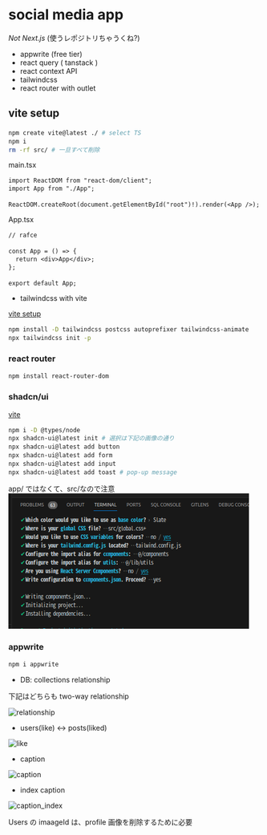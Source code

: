 # social media app

_Not Next.js_
(使うレポジトリちゃうくね?)

- appwrite (free tier)
- react query ( tanstack )
- react context API
- tailwindcss
- react router with outlet

## vite setup

```sh
npm create vite@latest ./ # select TS
npm i
rm -rf src/ # 一旦すべて削除
```

main.tsx

```tsx
import ReactDOM from "react-dom/client";
import App from "./App";

ReactDOM.createRoot(document.getElementById("root")!).render(<App />);
```

App.tsx

```tsx
// rafce

const App = () => {
  return <div>App</div>;
};

export default App;
```

- tailwindcss with vite

[vite setup](https://tailwindcss.com/docs/guides/vite)

```sh
npm install -D tailwindcss postcss autoprefixer tailwindcss-animate
npx tailwindcss init -p
```

### react router

```sh
npm install react-router-dom
```

### shadcn/ui

[vite](https://ui.shadcn.com/docs/installation/vite)

```sh
npm i -D @types/node
npx shadcn-ui@latest init # 選択は下記の画像の通り
npx shadcn-ui@latest add button
npx shadcn-ui@latest add form
npx shadcn-ui@latest add input
npx shadcn-ui@latest add toast # pop-up message
```

app/ ではなくて、src/なので注意
![vite setup options](./images/vitesetup.png)

### appwrite

```sh
npm i appwrite
```

- DB: collections relationship

下記はどちらも two-way relationship

![relationship](/images/collection_relationship.png)

- users(like) <-> posts(liked)

![like](/images/like.png)

- caption

![caption](/images/caption.png)

- index caption

![caption_index](/images/caption_index.png)

Users の imaageId は、profile 画像を削除するために必要
